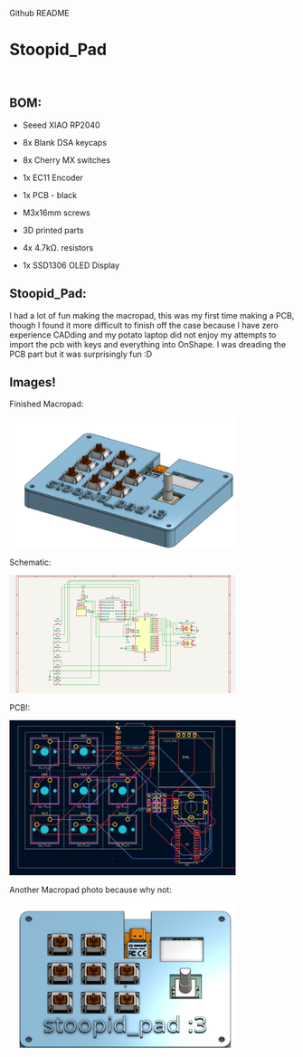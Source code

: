 Github README

# Stoopid_Pad

<br>

  

## BOM:

-  Seeed XIAO RP2040

- 8x Blank DSA keycaps

- 8x Cherry MX switches

- 1x EC11 Encoder

- 1x PCB - black

- M3x16mm screws

- 3D printed parts
-  4x 4.7kΩ. resistors
- 1x SSD1306 OLED Display
  

## Stoopid_Pad:

I had a lot of fun making the macropad, this was my first time making a PCB, though I found it more difficult to finish off the case because I have zero experience CADding and my potato laptop did not enjoy my attempts to import the pcb with keys and everything into OnShape. I was dreading the PCB part but it was surprisingly fun :D

  

## Images!

Finished Macropad:

<img alt="finished hackpad" src="Assets/case.PNG" width=400>

Schematic:

<img alt="schematic" src="Assets/schematic.PNG" width=400>

PCB!:

<img alt="PCB front" src="Assets/pcb.PNG" width=400>

Another Macropad photo because why not:

<img alt="PCB back" src="Assets/pad.PNG" width=400>


